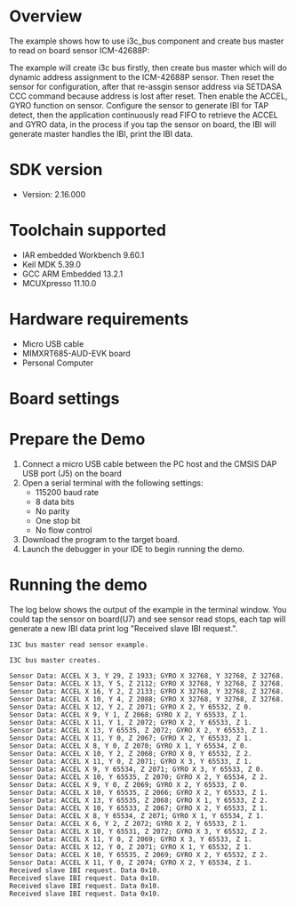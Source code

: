 Overview
========
The example shows how to use i3c_bus component and create bus master to read on board sensor ICM-42688P:

The example will create i3c bus firstly, then create bus master which will do dynamic address assignment to the ICM-42688P sensor. Then reset the sensor for configuration, after that re-assgin sensor address via SETDASA CCC command because address is lost after reset. Then enable the ACCEL, GYRO function on sensor. Configure the sensor to generate IBI for TAP detect, then the application continuously read FIFO to retrieve the ACCEL and GYRO data, in the process if you tap the sensor on board, the IBI will generate master handles the IBI, print the IBI data.

SDK version
===========
- Version: 2.16.000

Toolchain supported
===================
- IAR embedded Workbench  9.60.1
- Keil MDK  5.39.0
- GCC ARM Embedded  13.2.1
- MCUXpresso  11.10.0

Hardware requirements
=====================
- Micro USB cable
- MIMXRT685-AUD-EVK board
- Personal Computer

Board settings
==============

Prepare the Demo
================
1.  Connect a micro USB cable between the PC host and the CMSIS DAP USB port (J5) on the board
2.  Open a serial terminal with the following settings:
    - 115200 baud rate
    - 8 data bits
    - No parity
    - One stop bit
    - No flow control
3.  Download the program to the target board.
4.  Launch the debugger in your IDE to begin running the demo.

Running the demo
================
The log below shows the output of the example in the terminal window. You could tap the sensor on board(U7) and see sensor read stops, each tap will generate a new IBI data print log "Received slave IBI request.". 
~~~~~~~~~~~~~~~~~~~~~
I3C bus master read sensor example.

I3C bus master creates.

Sensor Data: ACCEL X 3, Y 29, Z 1933; GYRO X 32768, Y 32768, Z 32768.
Sensor Data: ACCEL X 13, Y 5, Z 2112; GYRO X 32768, Y 32768, Z 32768.
Sensor Data: ACCEL X 16, Y 2, Z 2133; GYRO X 32768, Y 32768, Z 32768.
Sensor Data: ACCEL X 10, Y 4, Z 2088; GYRO X 32768, Y 32768, Z 32768.
Sensor Data: ACCEL X 12, Y 2, Z 2071; GYRO X 2, Y 65532, Z 0.
Sensor Data: ACCEL X 9, Y 1, Z 2068; GYRO X 2, Y 65533, Z 1.
Sensor Data: ACCEL X 11, Y 1, Z 2072; GYRO X 2, Y 65533, Z 1.
Sensor Data: ACCEL X 13, Y 65535, Z 2072; GYRO X 2, Y 65533, Z 1.
Sensor Data: ACCEL X 11, Y 0, Z 2067; GYRO X 2, Y 65533, Z 1.
Sensor Data: ACCEL X 8, Y 0, Z 2070; GYRO X 1, Y 65534, Z 0.
Sensor Data: ACCEL X 10, Y 2, Z 2068; GYRO X 0, Y 65532, Z 2.
Sensor Data: ACCEL X 11, Y 0, Z 2071; GYRO X 3, Y 65533, Z 1.
Sensor Data: ACCEL X 9, Y 65534, Z 2071; GYRO X 3, Y 65533, Z 0.
Sensor Data: ACCEL X 10, Y 65535, Z 2070; GYRO X 2, Y 65534, Z 2.
Sensor Data: ACCEL X 9, Y 0, Z 2069; GYRO X 2, Y 65533, Z 0.
Sensor Data: ACCEL X 10, Y 65535, Z 2066; GYRO X 2, Y 65533, Z 1.
Sensor Data: ACCEL X 13, Y 65535, Z 2068; GYRO X 1, Y 65533, Z 2.
Sensor Data: ACCEL X 10, Y 65533, Z 2067; GYRO X 2, Y 65533, Z 1.
Sensor Data: ACCEL X 8, Y 65534, Z 2071; GYRO X 1, Y 65534, Z 1.
Sensor Data: ACCEL X 6, Y 2, Z 2072; GYRO X 2, Y 65533, Z 1.
Sensor Data: ACCEL X 10, Y 65531, Z 2072; GYRO X 3, Y 65532, Z 2.
Sensor Data: ACCEL X 11, Y 0, Z 2069; GYRO X 3, Y 65533, Z 1.
Sensor Data: ACCEL X 12, Y 0, Z 2071; GYRO X 1, Y 65532, Z 1.
Sensor Data: ACCEL X 10, Y 65535, Z 2069; GYRO X 2, Y 65532, Z 2.
Sensor Data: ACCEL X 11, Y 0, Z 2074; GYRO X 2, Y 65534, Z 1.
Received slave IBI request. Data 0x10.
Received slave IBI request. Data 0x10.
Received slave IBI request. Data 0x10.
Received slave IBI request. Data 0x10.
~~~~~~~~~~~~~~~~~~~~~
